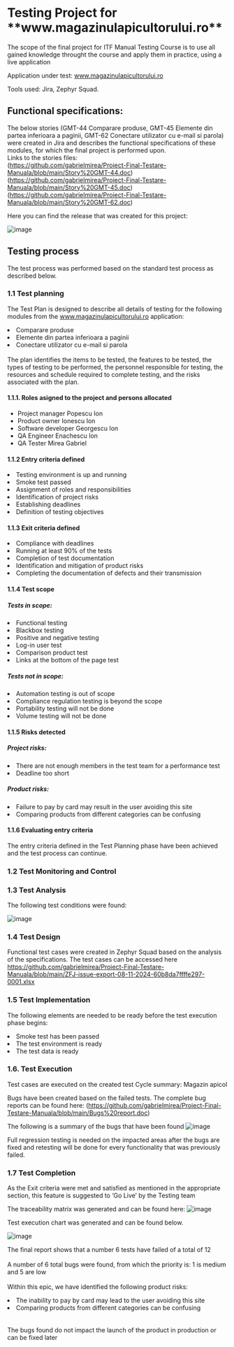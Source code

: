 <h1>Testing Project for **www.magazinulapicultorului.ro**</h1>

The scope of the final project for ITF Manual Testing Course is to use all gained knowledge throught the course and apply them in practice, using a live application

Application under test: www.magazinulapicultorului.ro

Tools used: Jira, Zephyr Squad.

<h2>Functional specifications:</h2>

The below stories (GMT-44 Comparare produse, GMT-45 Elemente din partea inferioara a paginii, GMT-62 Conectare utilizator cu e-mail si parola) were created in Jira and describes the functional specifications of these modules, for which the final project is performed upon.
<br>
Links to the stories files:
<br>
(https://github.com/gabrielmirea/Proiect-Final-Testare-Manuala/blob/main/Story%20GMT-44.doc)
<br>
(https://github.com/gabrielmirea/Proiect-Final-Testare-Manuala/blob/main/Story%20GMT-45.doc)
<br>
(https://github.com/gabrielmirea/Proiect-Final-Testare-Manuala/blob/main/Story%20GMT-62.doc)
<br>

Here you can find the release that was created for this project:

![image](https://github.com/user-attachments/assets/66d6ae58-21f2-4d9d-bda7-9bada4a09432)


<h2>Testing process</h2>

The test process was performed based on the standard test process as described below.

<h3>1.1 Test planning</h3>

The Test Plan is designed to describe all details of testing for the following modules from the www.magazinulapicultorului.ro application:

<li>Comparare produse</li>
<li>Elemente din partea inferioara a paginii</li>
<li>Conectare utilizator cu e-mail si parola</li>
<br>The plan identifies the items to be tested, the features to be tested, the types of testing to be performed, the personnel responsible for testing, the resources and schedule required to complete testing, and the risks associated with the plan.

<h4>1.1.1. Roles asigned to the project and persons allocated</h4>

<ul>
  <li>Project manager Popescu Ion</li> 
  <li>Product owner Ionescu Ion</li>
  <li>Software developer Georgescu Ion</li>
  <li>QA Engineer Enachescu Ion</li>
  <li>QA Tester Mirea Gabriel</li>
</ul>

<h4> 1.1.2 Entry criteria defined </h4>

<li> Testing environment is up and running</li>
<li> Smoke test passed</li>
<li> Assignment of roles and responsibilities </li> 
<li> Identification of project risks </li> 
<li> Establishing deadlines </li>
<li> Definition of testing objectives</li>

<h4> 1.1.3 Exit criteria defined </h4>

<li> Compliance with deadlines </li> 
<li> Running at least 90% of the tests </li> 
<li> Completion of test documentation </li> 
<li> Identification and mitigation of product risks </li> 
<li> Completing the documentation of defects and their transmission </li> 

<h4> 1.1.4 Test scope</h4>

<h5> Tests in scope: </h5>
<li>Functional testing</li>
<li>Blackbox testing</li>
<li>Positive and negative testing</li>
<li>Log-in user test</li>
<li>Comparison product test</li>
<li>Links at the bottom of the page test</li>

  <h5>Tests not in scope: </h5>

<li> Automation testing is out of scope </li>
<li> Compliance regulation testing is beyond the scope </li>
<li> Portability testing will not be done </li>
<li> Volume testing will not be done </li>


<h4>1.1.5 Risks detected</h4>

<h5>Project risks:</h5>

<li> There are not enough members in the test team for a performance test </li>
<li> Deadline too short </li>

<h5> Product risks: </h5>

<li> Failure to pay by card may result in the user avoiding this site </li>
<li>  Comparing products from different categories can be confusing </li>

<h4>1.1.6 Evaluating entry criteria</h4>

The entry criteria defined in the Test Planning phase have been achieved and the test process can continue.

<h3>1.2 Test Monitoring and Control<h3>


<h3> 1.3 Test Analysis </h3>


The following test conditions were found: <br>
 
![image](https://github.com/user-attachments/assets/6a3304b4-41ac-4f62-91c6-74612421a2a4)


<h3>1.4 Test Design</h3>

Functional test cases were created in Zephyr Squad based on the analysis of the specifications. The test cases can be accessed here 
https://github.com/gabrielmirea/Proiect-Final-Testare-Manuala/blob/main/ZFJ-issue-export-08-11-2024-60b8da7ffffe297-0001.xlsx

<h3>1.5 Test Implementation</h3>

The following elements are needed to be ready before the test execution phase begins:

<li> Smoke test has been passed </li>
<li> The test environment is ready </li>
<li> The test data is ready</li>

<h3>1.6. Test Execution </h3>

Test cases are executed on the created test Cycle summary: Magazin apicol

Bugs have been created based on the failed tests. The complete bug reports can be found here: (https://github.com/gabrielmirea/Proiect-Final-Testare-Manuala/blob/main/Bugs%20report.doc)

The following is a summary of the bugs that have been found
![image](https://github.com/user-attachments/assets/acb310b5-21d1-456d-9702-6e479790a52c)


Full regression testing is needed on the impacted areas after the bugs are fixed and retesting will be done for every functionality that was previously failed.

<h3> 1.7 Test Completion</h3>
As the Exit criteria were met and satisfied as mentioned in the appropriate section, this feature is suggested to ‘Go Live’ by the Testing team

The traceability matrix was generated and can be found here: 
![image](https://github.com/user-attachments/assets/24d2ee85-fb38-4e67-8b85-1158a4471f12)


Test execution chart was generated and can be found below. 

![image](https://github.com/user-attachments/assets/2fc8de22-d871-4046-88d8-5a16fa34e6aa)


The final report shows that a number 6 tests have failed of a total of 12
<br>
<br>
A number of 6 total bugs were found, from which the priority is: 1 is medium and 5 are low
<br>
<br>
Within this epic, we have identified the following product risks:
<br>
<li> The inability to pay by card may lead to the user avoiding this site</li>
<li> Comparing products from different categories can be confusing</li>
<br>
<br>
The bugs found do not impact the launch of the product in production or can be fixed later

